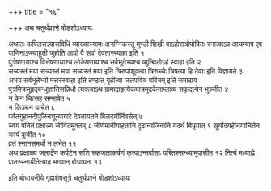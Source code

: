 +++
title = "१६"

+++
अथ चतुर्थप्रश्ने षोडशोऽध्यायः

अथातः कपिलसन्न्यासविधिं
व्याख्यास्यामः अनग्निकस्तु मुण्डी शिखी
वाऽहोरात्रोपोषितः स्नात्वाऽप आचम्याप एव
पाणिनाऽप्स्वाहुती जुहोति आपो वै सर्वा देवतास्स्वाहा
इति १  
पुत्रेषणायाश्च वित्तेषणायाश्च लोकेषणायाश्च सर्वभूतेभ्यश्च
व्युत्थितोऽहं स्वाहा इति २  
सन्न्यस्तं मया सन्न्यस्तं मया सन्न्यस्तं
मया इति त्रिरुपांशूक्त्वा त्रिरुच्चैः त्रिषत्या हि देवाः इति
विज्ञायते ३  
अभयं सर्वभूतेभ्यो मत्तस्स्वाहा इति दण्डात्
गृहीत्वा जलपवित्रं पवित्रम् इति समादाय
पुत्रमित्रसुहृद्बन्धुज्ञातिसन्निधौ
त्यक्त्वाऽथ ग्रामादाहृत्यैकपात्रमुदकेनाप्लाव्य सकृदल्पेन भुञ्जीत ४  
न
केन चित्सह सम्भाषेत ५  
न किञ्चन याचेत ६  
पर्वतगुहानदीपुळिनशून्यागारे
देवतायतने बिलदर्योर्निवसेत् ७  
स्वयं पतितं प्रक्षाळ्य जीवितमुक्तम् ८
जीर्णमानीयाहतानि दृढान्यजिनानि यदर्थं बिभृयात् ९
सूर्योदयहीनयाचितेन कार्यं कुर्वीत १०  
व्रतं
स्नानसमर्थो न लभेत् ११  
अथ प्रक्षाळ्य जलार्द्रेण कर्पटेन सशि
स्कजलाकर्षणं कृत्वाऽन्तर्वासाः परितस्सन्ध्यामुपासीत १२
नित्यं मध्याह्ने प्रातस्स्नायीतेत्याह भगवान् बोधायनः १३  

इति बोधायनीये गृह्यशेषसूत्रे चतुर्थप्रश्ने षोडशोऽध्यायः
